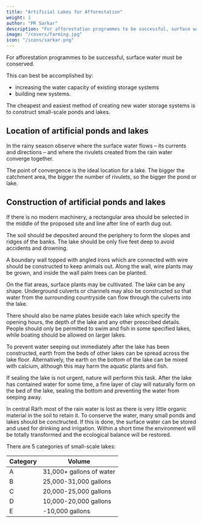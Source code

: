 ```yaml
---
title: "Artificial Lakes for Afforestation"
weight: 1
author: "PR Sarkar"
description: "For afforestation programmes to be successful, surface water must be conserved."
image: "/covers/farming.jpg"
icon: "/icons/sarkar.png"
---
```



For afforestation programmes to be successful, surface water must be conserved. 

This can best be accomplished by:
- increasing the water capacity of existing storage systems
- building new systems. 

The cheapest and easiest method of creating new water storage systems is to construct small-scale ponds and lakes.


## Location of artificial ponds and lakes

In the rainy season observe where the surface water flows – its currents and directions – and where the rivulets created from the rain water converge together. 

The point of convergence is the ideal location for a lake. The bigger the catchment area, the bigger the number of rivulets, so the bigger the pond or lake.


## Construction of artificial ponds and lakes 

If there is no modern machinery, a rectangular area should be selected in the middle of the proposed site and line after line of earth dug out. 

The soil should be deposited around the periphery to form the slopes and ridges of the banks. The lake should be only five feet deep to avoid accidents and drowning. 

A boundary wall topped with angled irons which are connected with wire should be constructed to keep animals out. Along the wall, wire plants may be grown, and inside the wall palm trees can be planted. 

On the flat areas, surface plants may be cultivated. The lake can be any shape. Underground culverts or channels may also be constructed so that water from the surrounding countryside can flow through the culverts into the lake. 

There should also be name plates beside each lake which specify the opening hours, the depth of the lake and any other prescribed details. People should only be permitted to swim and fish in some specified lakes, while boating should be allowed on larger lakes.

To prevent water seeping out immediately after the lake has been constructed, earth from the beds of other lakes can be spread across the lake floor. Alternatively, the earth on the bottom of the lake can be mixed with calcium, although this may harm the aquatic plants and fish. 

If sealing the lake is not urgent, nature will perform this task. After the lake has contained water for some time, a fine layer of clay will naturally form on the bed of the lake, sealing the bottom and preventing the water from seeping away.

In central Ráŕh most of the rain water is lost as there is very little organic material in the soil to retain it. To conserve the water, many small ponds and lakes should be conctructed. If this is done, the surface water can be stored and used for drinking and irrigation. Within a short time the environment will be totally transformed and the ecological balance will be restored.

There are 5 categories of small-scale lakes:

Category | Volume
--- | ---
A | 31,000+ gallons of water
B | 25,000-31,000 gallons
C | 20,000-25,000 gallons
D | 10,000-20,000 gallons
E | -10,000 gallons
